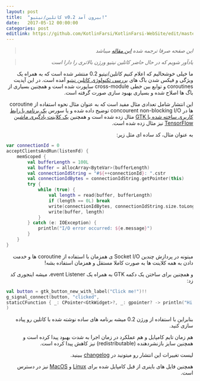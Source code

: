 ```yaml
---
layout: post
title:  "کاتلین/نیتیو v0.2 بیرون آمد!"
date:   2017-05-12 00:00:00
categories: post
editlink: https://github.com/KotlinFarsi/KotlinFarsi-WebSite/edit/master/_post/2017-5-12-kotlin-native-v0-2-is-out/2017-5-12-kotlin-native-v0-2-is-out.md
---
```


<div dir="rtl" markdown="1">

> *این صفحه صرفا ترجمه شده [این مقاله](https://blog.jetbrains.com/kotlin/2017/05/kotlinnative-v0-2-is-out/) میباشد* 


> *یادآور شویم که در حال حاضر کاتلین نیتیو ورژن بالاتری را دارا است* 



ما خیلی خوشحالیم که اعلام کنیم کاتلین/نیتیو 0.2 منتشر شده است که به همراه یک ویژگی و فیکس شدن باگ های [بررسی تکنولوژی کاتلین نیتیو]() آمده است. در این آپدیت coroutines و توابع بین خطی cross-module ساپورت شده است و همچنین بسیاری از باگ ها اصلاح شده و بسیاری بهبود سازی صورت گرفته است.

این انتشار شامل تعدادی مثال مفید است که به عنوان مثال نحوه استفاده از coroutine ها در concourent non-blocking I/O توضیح داده شده و یا سورس [یک برنامه با رابط کاربری ساخته شده با GTK](https://github.com/JetBrains/kotlin-native/tree/master/samples/gtk) مثال زده شده است و همچنین [یک کلاینت یادگیری ماشین TensorFlow](https://github.com/JetBrains/kotlin-native/tree/master/samples/tensorflow) نیز مثال زده شده است.

به عنوان مثال، کد ساده ای مثل زیر:

</div>

```kotlin
var connectionId = 0
acceptClientsAndRun(listenFd) {
    memScoped {
        val bufferLength = 100L
        val buffer = allocArray<ByteVar>(bufferLength)
        val connectionIdString = "#${++connectionId}: ".cstr
        val connectionIdBytes = connectionIdString.getPointer(this)
        try {
            while (true) {
                val length = read(buffer, bufferLength)
                if (length == 0L) break
                write(connectionIdBytes, connectionIdString.size.toLong())
                write(buffer, length)
            }
        } catch (e: IOException) {
            println("I/O error occurred: ${e.message}")
        }
    }
}
```

<div dir="rtl" markdown="1">

میتونه در پردازش چندین Socket I/O ی همزمان با استفاده از coroutine ها و خدمت دادن به همه کلاینت ها به صورت کاملا مستقل و همزمان استفاده بشه!

و همچنین برای ساختن یک دکمه GTK به همراه یک event Listener، میشه اینجوری کد زد:

</div>


```kotlin
val button = gtk_button_new_with_label("Click me!")!!
g_signal_connect(button, "clicked",
staticCFunction { _: CPointer<GtkWidget>?, _: gpointer? -> println("Hi from Kotlin")}
)
```

<div dir="rtl" markdown="1">

بنابراین با استفاده از ورژن 0.2 میشه برنامه های ساده نوشته شده با کاتلین رو پیاده سازی کنید.

هم زمان تایم کامپایل و هم عملکرد در زمان اجرا به شدت بهبود پیدا کرده است و همچنین سایز بازنشردهنده (redistributable) نیز کاهش پیدا کرده است.

لیست تغییرات این انتشار رو میتونید در [changelog](https://github.com/JetBrains/kotlin-native/blob/v0.2.0/CHANGELOG.md) ببینید.

همچنین فایل های باینری از قبل کامپایل شده برای [Linux](http://download.jetbrains.com/kotlin/native/kotlin-native-linux-0.2.tar.gz) و [MacOS](http://download.jetbrains.com/kotlin/native/kotlin-native-macos-0.2.tar.gz) نیز در دسترس است.

</div>
